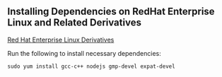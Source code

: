 Installing Dependencies on RedHat Enterprise Linux and Related Derivatives
---------------------------------
[Red Hat Enterprise Linux Derivatives](https://en.wikipedia.org/wiki/Red_Hat_Enterprise_Linux_derivatives)

Run the following to install necessary dependencies:

    sudo yum install gcc-c++ nodejs gmp-devel expat-devel
